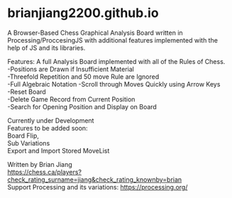 # brianjiang2200.github.io

A Browser-Based Chess Graphical Analysis Board written in Processing/ProccesingJS with additional features implemented with the help of JS and its libraries. 

Features: 
A full Analysis Board implemented with all of the Rules of Chess.  
  -Positions are Drawn if Insufficient Material  
  -Threefold Repetition and 50 move Rule are Ignored  
  -Full Algebraic Notation 
  -Scroll through Moves Quickly using Arrow Keys  
  -Reset Board  
  -Delete Game Record from Current Position  
  -Search for Opening Position and Display on Board  

  
Currently under Development  
Features to be added soon:   
  Board Flip,  
  Sub Variations    
  Export and Import Stored MoveList  

Written by Brian Jiang  
https://chess.ca/players?check_rating_surname=jiang&check_rating_knownby=brian  
Support Processing and its variations: https://processing.org/  
